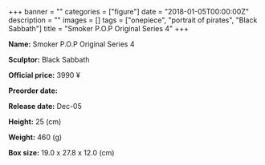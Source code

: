 +++
banner = ""
categories = ["figure"]
date = "2018-01-05T00:00:00Z"
description = ""
images = []
tags = ["onepiece", "portrait of pirates", "Black Sabbath"]
title = "Smoker P.O.P Original Series 4"
+++

**Name:** Smoker P.O.P Original Series 4

**Sculptor:** Black Sabbath

**Official price:** 3990 ¥

**Preorder date:** 

**Release date:** Dec-05

**Height:** 25 (cm)

**Weight:** 460 (g)

**Box size:** 19.0 x 27.8 x 12.0 (cm)
